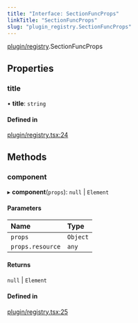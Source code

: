 ```yaml
---
title: "Interface: SectionFuncProps"
linkTitle: "SectionFuncProps"
slug: "plugin_registry.SectionFuncProps"
---
```


[plugin/registry](../modules/plugin_registry.md).SectionFuncProps

## Properties

### title

• **title**: `string`

#### Defined in

[plugin/registry.tsx:24](https://github.com/kinvolk/headlamp/blob/16fcc2a7/frontend/src/plugin/registry.tsx#L24)

## Methods

### component

▸ **component**(`props`): ``null`` \| `Element`

#### Parameters

| Name | Type |
| :------ | :------ |
| `props` | `Object` |
| `props.resource` | `any` |

#### Returns

``null`` \| `Element`

#### Defined in

[plugin/registry.tsx:25](https://github.com/kinvolk/headlamp/blob/16fcc2a7/frontend/src/plugin/registry.tsx#L25)
